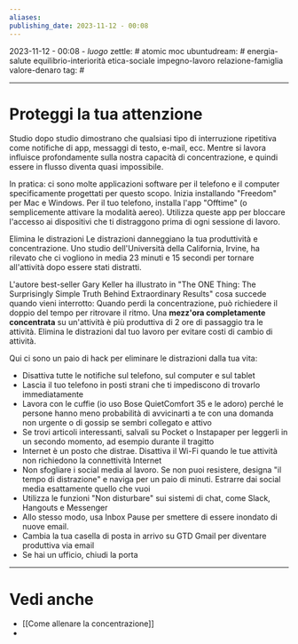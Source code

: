```yaml
---
aliases: 
publishing_date: 2023-11-12 - 00:08
---
```

2023-11-12 - 00:08 - *luogo*
zettle: # atomic moc
ubuntudream: # energia-salute equilibrio-interiorità etica-sociale impegno-lavoro relazione-famiglia valore-denaro 
tag: #

---
# Proteggi la tua attenzione

Studio dopo studio dimostrano che qualsiasi tipo di interruzione ripetitiva come notifiche di app, messaggi di testo, e-mail, ecc. Mentre si lavora influisce profondamente sulla nostra capacità di concentrazione, e quindi essere in flusso diventa quasi impossibile.

In pratica: ci sono molte applicazioni software per il telefono e il computer specificamente progettati per questo scopo. Inizia installando "Freedom" per Mac e Windows. Per il tuo telefono, installa l'app "Offtime" (o semplicemente attivare la modalità aereo). Utilizza queste app per bloccare l'accesso ai dispositivi che ti distraggono prima di ogni sessione di lavoro.

Elimina le distrazioni
Le distrazioni danneggiano la tua produttività e concentrazione. Uno studio dell'Università della California, Irvine, ha rilevato che ci vogliono in media 23 minuti e 15 secondi per tornare all'attività dopo essere stati distratti.

L'autore best-seller Gary Keller ha illustrato in "The ONE Thing: The Surprisingly Simple Truth Behind Extraordinary Results" cosa succede quando vieni interrotto:
Quando perdi la concentrazione, può richiedere il doppio del tempo per ritrovare il ritmo.
Una **mezz'ora completamente concentrata** su un'attività è più produttiva di 2 ore di passaggio tra le attività. Elimina le distrazioni dal tuo lavoro per evitare costi di cambio di attività.

Qui ci sono un paio di hack per eliminare le distrazioni dalla tua vita:
- Disattiva tutte le notifiche sul telefono, sul computer e sul tablet
- Lascia il tuo telefono in posti strani che ti impediscono di trovarlo immediatamente
- Lavora con le cuffie (io uso Bose QuietComfort 35 e le adoro) perché le persone hanno meno probabilità di avvicinarti a te con una domanda non urgente o di gossip se sembri collegato e attivo
- Se trovi articoli interessanti, salvali su Pocket o Instapaper per leggerli in un secondo momento, ad esempio durante il tragitto
- Internet è un posto che distrae. Disattiva il Wi-Fi quando le tue attività non richiedono la connettività Internet
- Non sfogliare i social media al lavoro. Se non puoi resistere, designa "il tempo di distrazione" e naviga per un paio di minuti. Estrarre dai social media esattamente quello che vuoi
- Utilizza le funzioni "Non disturbare" sui sistemi di chat, come Slack, Hangouts e Messenger
- Allo stesso modo, usa Inbox Pause per smettere di essere inondato di nuove email. 
- Cambia la tua casella di posta in arrivo su GTD Gmail per diventare produttiva via email
- Se hai un ufficio, chiudi la porta



---
# Vedi anche
- [[Come allenare la concentrazione]]
- 